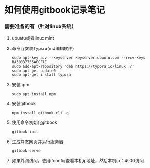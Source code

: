 # 如何使用gitbook记录笔记

### 需要准备的有（针对linux系统）

1. ubuntu或者linux mint

2. 命令行安装Typora(md编辑软件)

   ```
   sudo apt-key adv --keyserver keyserver.ubuntu.com --recv-keys BA300B7755AFCFAE
   sudo add-apt-repository 'deb https://typora.io/linux ./'
   sudo apt-get update0
   sudo apt-get install typora
   ```

3. 安装npm

   ```shell
   sudo apt install npm
   ```

4. 安装gitbook

   ```shell
   npm install gitbook-cli -g
   ```

5. 使用命令初始化gitbook

   ```shell
   gitbook init
   ```

6. 生成静态网页并运行服务器

   ```shell
   gitbook serve
   ```

7. 如果外网访问，使用ifconfig查看本机ip地址，然后本机ip：4000访问